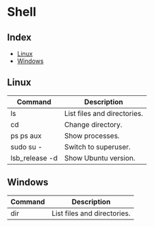 # Shell

## Index

* [Linux](#linux)
* [Windows](#windows)

## Linux

| Command        | Description                 |
|----------------|-----------------------------|
| ls             | List files and directories. |
| cd             | Change directory.           |
| ps ps aux      | Show processes.             |
| sudo su -      | Switch to superuser.        |
| lsb_release -d | Show Ubuntu version.        |

## Windows

| Command        | Description                 |
|----------------|-----------------------------|
| dir            | List files and directories. |

